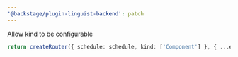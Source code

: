 ```yaml
---
'@backstage/plugin-linguist-backend': patch
---
```


Allow kind to be configurable

```ts
return createRouter({ schedule: schedule, kind: ['Component'] }, { ...env });
```
